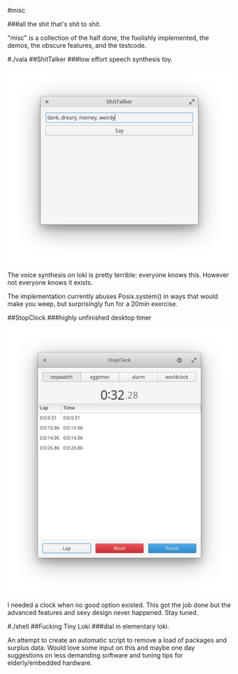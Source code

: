 #misc

###all the shit that's shit to shit.

"misc" is a collection of the half done, the foolishly implemented, the demos, the obscure features, and the testcode.

#./vala
##ShitTalker
###low effort speech synthesis toy.

![screenshot](https://github.com/Nine-H/misc/raw/master/screenshots/shittalker.png)

The voice synthesis on loki is pretty terrible: everyone knows this. However not everyone knows it exists.

The implementation currently abuses Posix.system() in ways that would make you weep, but surprisingly fun for a 20min exercise.

##StopClock
###highly unfinished desktop timer

![screenshot](https://github.com/Nine-H/misc/raw/master/screenshots/stopclock.png)

I needed a clock when no good option existed. This got the job done but the advanced features and sexy design never happened. Stay tuned.

#./shell
##Fucking Tiny Loki
###dial in elementary loki.

An attempt to create an automatic script to remove a load of packages and surplus data. Would love some input on this and maybe one day suggestions on less demanding software and tuning tips for elderly/embedded hardware.

